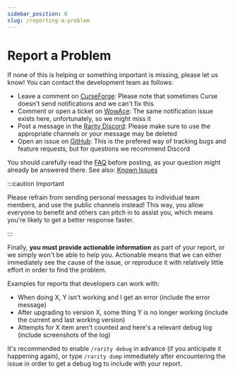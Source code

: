 ```yaml
---
sidebar_position: 6
slug: /reporting-a-problem
---
```


# Report a Problem

If none of this is helping or something important is missing, please let us know! You can contact the development team as follows:

* Leave a comment on [CurseForge](https://www.curseforge.com/wow/addons/rarity): Please note that sometimes Curse doesn't send notifications and we can't fix this
* Comment or open a ticket on [WowAce](https://www.wowace.com/projects/rarity): The same notification issue exists here, unfortunately, so we might miss it
* Post a message in the [Rarity Discord](https://discord.gg/sQ3UqtSh6m): Please make sure to use the appropriate channels or your message may be deleted
* Open an issue on [GitHub](https://github.com/WowRarity/Rarity): This is the prefered way of tracking bugs and feature requests, but for questions we recommend Discord

You should carefully read the [FAQ](/docs/faq) before posting, as your question might already be answered there. See also: [Known Issues](/docs/known-issues)

:::caution Important

Please refrain from sending personal messages to individual team members, and use the public channels instead! This way, you allow everyone to benefit and others can pitch in to assist you, which means you're likely to get a better response faster.

:::

Finally, **you must provide actionable information** as part of your report, or we simply won't be able to help you. Actionable means that we can either immediately see the cause of the issue, or reproduce it with relatively little effort in order to find the problem.

Examples for reports that developers can work with:

* When doing X, Y isn't working and I get an error (include the error message)
* After upgrading to version X, some thing Y is no longer working (include the current and last working version)
* Attempts for X item aren't counted and here's a relevant debug log (include screenshots of the log)

It's recommended to enable ``/rarity debug`` in advance (if you anticipate it happening again),  or type ``/rarity dump`` immediately after encountering the issue in order to get a debug log to include with your report.
